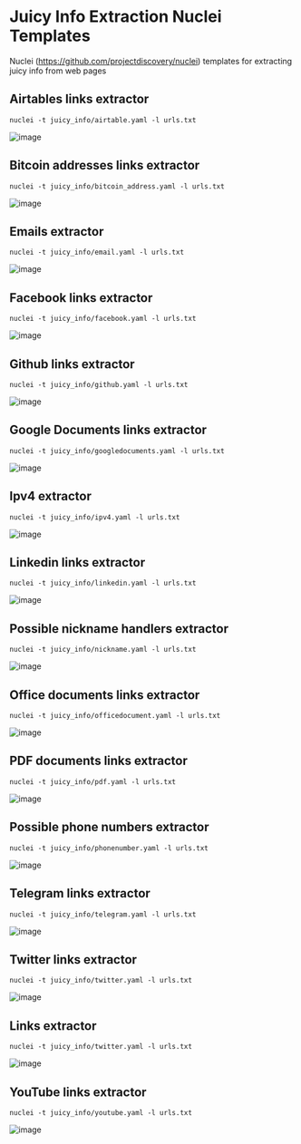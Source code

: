 # Juicy Info Extraction Nuclei Templates
Nuclei (https://github.com/projectdiscovery/nuclei) templates for extracting juicy info from web pages




## Airtables links extractor

```console
nuclei -t juicy_info/airtable.yaml -l urls.txt
```

![image](https://github.com/cipher387/juicyinfo-nuclei-templates/blob/main/images/airtable.png)


## Bitcoin addresses links extractor

```console
nuclei -t juicy_info/bitcoin_address.yaml -l urls.txt
```

![image](https://github.com/cipher387/juicyinfo-nuclei-templates/blob/main/images/bitcoin_addresses.png)


## Emails extractor

```console
nuclei -t juicy_info/email.yaml -l urls.txt
```

![image](https://github.com/cipher387/juicyinfo-nuclei-templates/blob/main/images/email.png)

## Facebook links extractor

```console
nuclei -t juicy_info/facebook.yaml -l urls.txt
```

![image](https://github.com/cipher387/juicyinfo-nuclei-templates/blob/main/images/facebook.png)


## Github links extractor

```console
nuclei -t juicy_info/github.yaml -l urls.txt
```

![image](https://github.com/cipher387/juicyinfo-nuclei-templates/blob/main/images/github.png)



## Google Documents links extractor

```console
nuclei -t juicy_info/googledocuments.yaml -l urls.txt
```

![image](https://github.com/cipher387/juicyinfo-nuclei-templates/blob/main/images/googledocument.png)



## Ipv4 extractor

```console
nuclei -t juicy_info/ipv4.yaml -l urls.txt
```

![image](https://github.com/cipher387/juicyinfo-nuclei-templates/blob/main/images/ipv4.png)


## Linkedin links extractor

```console
nuclei -t juicy_info/linkedin.yaml -l urls.txt
```

![image](https://github.com/cipher387/juicyinfo-nuclei-templates/blob/main/images/linkedin.png)


## Possible nickname handlers extractor

```console
nuclei -t juicy_info/nickname.yaml -l urls.txt
```

![image](https://github.com/cipher387/juicyinfo-nuclei-templates/blob/main/images/nickname.png)


## Office documents links extractor

```console
nuclei -t juicy_info/officedocument.yaml -l urls.txt
```

![image](https://github.com/cipher387/juicyinfo-nuclei-templates/blob/main/images/officedocuments.png)



## PDF documents links extractor

```console
nuclei -t juicy_info/pdf.yaml -l urls.txt
```

![image](https://github.com/cipher387/juicyinfo-nuclei-templates/blob/main/images/pdf.png)



## Possible phone numbers extractor

```console
nuclei -t juicy_info/phonenumber.yaml -l urls.txt
```

![image](https://github.com/cipher387/juicyinfo-nuclei-templates/blob/main/images/phonenumber.png)


## Telegram links extractor

```console
nuclei -t juicy_info/telegram.yaml -l urls.txt
```

![image](https://github.com/cipher387/juicyinfo-nuclei-templates/blob/main/images/telegram.png)


## Twitter links extractor

```console
nuclei -t juicy_info/twitter.yaml -l urls.txt
```

![image](https://github.com/cipher387/juicyinfo-nuclei-templates/blob/main/images/twitter.png)


## Links extractor

```console
nuclei -t juicy_info/twitter.yaml -l urls.txt
```

![image](https://github.com/cipher387/juicyinfo-nuclei-templates/blob/main/images/url.png)


## YouTube links extractor

```console
nuclei -t juicy_info/youtube.yaml -l urls.txt
```

![image](https://github.com/cipher387/juicyinfo-nuclei-templates/blob/main/images/youtube.png)















